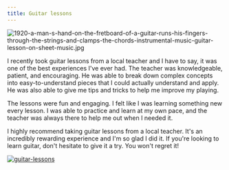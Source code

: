 ```yaml
---
title: Guitar lessons
---
```


![1920-a-man-s-hand-on-the-fretboard-of-a-guitar-runs-his-fingers-through-the-strings-and-clamps-the-chords-instrumental-music-guitar-lesson-on-sheet-music.jpg](/1920-a-man-s-hand-on-the-fretboard-of-a-guitar-runs-his-fingers-through-the-strings-and-clamps-the-chords-instrumental-music-guitar-lesson-on-sheet-music.jpg)

I recently took guitar lessons from a local teacher and I have to say, it was one of the best experiences I've ever had. The teacher was knowledgeable, patient, and encouraging. He was able to break down complex concepts into easy-to-understand pieces that I could actually understand and apply. He was also able to give me tips and tricks to help me improve my playing.

The lessons were fun and engaging. I felt like I was learning something new every lesson. I was able to practice and learn at my own pace, and the teacher was always there to help me out when I needed it.

I highly recommend taking guitar lessons from a local teacher. It's an incredibly rewarding experience and I'm so glad I did it. If you're looking to learn guitar, don't hesitate to give it a try. You won't regret it!

[![guitar-lessons](<https://dabuttonfactory.com/button.png?t=CHECK+SERVICE&f=Noto+Sans-Bold&ts=26&tc=fff&hp=45&vp=20&c=11&bgt=unicolored&bgc=4bd42f>)](<https://www.bark.com/?a_aid=5d2d0e83cdc3>)